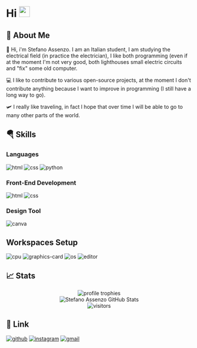 # Hi <img src="https://media.giphy.com/media/hvRJCLFzcasrR4ia7z/giphy.gif" width="29px" height="29px">

## 🚀 About Me

👤 Hi, i'm Stefano Assenzo. I am an Italian student, I am studying the electrical field (in practice the electrician), I like both programming (even if at the moment I'm not very good, both lighthouses small electric circuits and "fix" some old computer.

💻 I like to contribute to various open-source projects, at the moment I don't contribute anything because I want to improve in programming (I still have a long way to go).

🛩️ I really like traveling, in fact I hope that over time I will be able to go to many other parts of the world.

## 🪂 Skills

### Languages

![html](https://img.shields.io/badge/HTML5-E34F26?style=for-the-badge&logo=html5&logoColor=white)
![css](https://img.shields.io/badge/CSS3-1572B6?style=for-the-badge&logo=css3&logoColor=white)
![python](https://img.shields.io/badge/Python-14354C?style=for-the-badge&logo=python&logoColor=white)

### Front-End Development

![html](https://img.shields.io/badge/HTML5-E34F26?style=for-the-badge&logo=html5&logoColor=white)
![css](https://img.shields.io/badge/CSS3-1572B6?style=for-the-badge&logo=css3&logoColor=white)

### Design Tool

![canva](https://img.shields.io/badge/Canva-%2300C4CC.svg?&style=for-the-badge&logo=Canva&logoColor=white)

## Workspaces Setup

![cpu](https://img.shields.io/badge/AMD-Ryzen_5_3600-ED1C24?style=for-the-badge&logo=amd&logoColor=white)
![graphics-card](https://img.shields.io/badge/AMD-Radeon_RX_6500XT-ED1C24?style=for-the-badge&logo=amd&logoColor=white)
![os](https://img.shields.io/badge/Windows-0078D6?style=for-the-badge&logo=windows&logoColor=white)
![editor](https://img.shields.io/badge/VS_Code-007ACC?style=for-the-badge&logo=Visual-Studio-Code&logoColor=white)

## 📈 Stats
<div align="center">
    <img src="https://github-profile-trophy.vercel.app/?username=assenzostefano&row=1&column=6&margin-h=8&theme=darkhub&count_private=true&margin-w=15&no-frame=true" alt="profile trophies" />
    <br />
    <img src="https://github-readme-stats.vercel.app/api?username=assenzostefano&show_icons=true&hide_border=true" alt="Stefano Assenzo GitHub Stats">
    <br />
    <img src="https://visitor-badge.laobi.icu/badge?page_id=assenzostefano.assenzostefano" alt="visitors">
</div>

## 🔗 Link

[![github](https://img.shields.io/badge/GitHub-000000?style=for-the-badge&logo=GitHub&logoColor=white)](https://github.com/assenzostefano)
[![instagram](https://img.shields.io/badge/Instagram-E4405F?style=for-the-badge&logo=instagram&logoColor=white)](https://www.instagram.com/assenzo.stefano)
[![gmail](https://img.shields.io/badge/Gmail-D14836?style=for-the-badge&logo=Gmail&logoColor=white)](mailto:stef58a@gmail.com)
